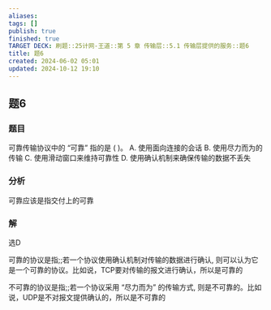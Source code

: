 ```yaml
---
aliases: 
tags: []
publish: true
finished: true
TARGET DECK: 刷题::25计网-王道::第 5 章 传输层::5.1 传输层提供的服务::题6
title: 题6
created: 2024-06-02 05:01
updated: 2024-10-12 19:10
---
```


## 题6
### 题目
可靠传输协议中的 “可靠” 指的是 ( )。
A. 使用面向连接的会话
B. 使用尽力而为的传输
C. 使用滑动窗口来维持可靠性
D. 使用确认机制来确保传输的数据不丢失
### 分析
可靠应该是指交付上的可靠
### 解
选D

可靠的协议是指;;若一个协议使用确认机制对传输的数据进行确认, 则可以认为它是一个可靠的协议。比如说，TCP要对传输的报文进行确认，所以是可靠的
<!--ID: 1719564961100-->

不可靠的协议是指;;若一个协议采用 “尽力而为” 的传输方式, 则是不可靠的。比如说，UDP是不对报文提供确认的，所以是不可靠的
<!--ID: 1719564961110-->